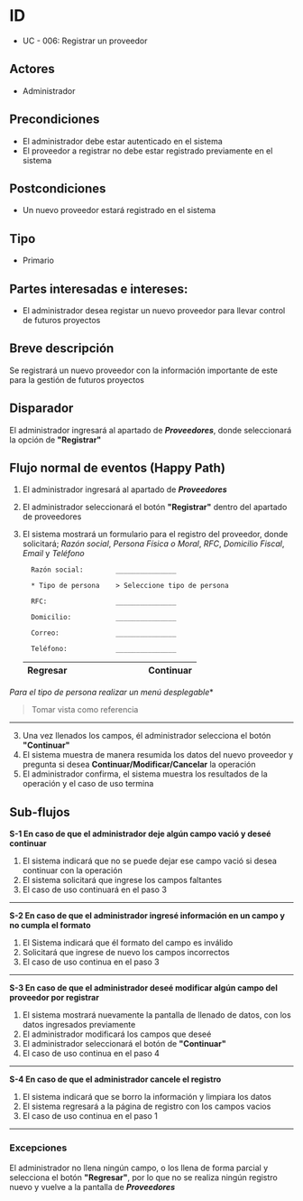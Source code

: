# ID
 - UC - 006: Registrar un proveedor 
 
## Actores
 * Administrador

## Precondiciones
 * El administrador debe estar autenticado en el sistema
 * El proveedor a registrar no debe estar registrado previamente en el sistema

## Postcondiciones
 * Un nuevo proveedor estará registrado en el sistema
   
## Tipo 
 * Primario

## Partes interesadas e intereses:
- El administrador desea registar un nuevo proveedor para llevar control de futuros proyectos

## Breve descripción
Se registrará un nuevo proveedor con la información importante de este para la gestión de futuros proyectos

## Disparador
El administrador ingresará al apartado de __*Proveedores*__, donde seleccionará la opción de __"Registrar"__

## Flujo normal de eventos (Happy Path)
1. El administrador ingresará al apartado de __*Proveedores*__
1. El administrador seleccionará el botón __"Registrar"__ dentro del apartado de proveedores
1. El sistema mostrará un formulario para el registro del proveedor, donde solicitará;  *Razón social*, *Persona Física o Moral*, *RFC*, *Domicilio Fiscal*, *Email* y *Teléfono*


         Razón social:        _______________

         * Tipo de persona    > Seleccione tipo de persona

         RFC:                 _______________

         Domicilio:           _______________

         Correo:              _______________

         Teléfono:            _______________
             
      |Regresar|||||||||Continuar|
      |:-:|:-:|:-:|:-:|:-:|-|-|-|-|:--------:|

*Para el tipo de persona realizar un menú desplegable**
>Tomar vista como referencia
---
3. Una vez llenados los campos, él administrador selecciona el botón __"Continuar"__
3. El sistema muestra de manera resumida los datos del nuevo proveedor y pregunta si desea __Continuar/Modificar/Cancelar__  la operación
4. El administrador confirma, el sistema muestra los resultados de la operación y el caso de uso termina

## Sub-flujos
__S-1 En caso de que el administrador deje algún campo vació y deseé continuar__
1. El sistema indicará que no se puede dejar ese campo vació si desea continuar con la operación
1. El sistema solicitará que ingrese los campos faltantes
1. El caso de uso continuará en el paso 3
---
__S-2 En caso de que el administrador ingresé información en un campo y no cumpla el formato__
1. El Sistema indicará que él formato del campo es inválido
1. Solicitará que ingrese de nuevo los campos incorrectos
1. El caso de uso continua en el paso 3
---
__S-3 En caso de que el administrador deseé modificar algún campo del proveedor por registrar__
1. El sistema mostrará nuevamente la pantalla de llenado de datos, con los datos ingresados previamente
2. El administrador modificará los campos que deseé
3. El administrador seleccionará el botón de __"Continuar"__
4. El caso de uso continua en el paso 4
---
__S-4 En caso de que el administrador cancele el registro__
1. El sistema indicará que se borro la información y limpiara los datos
2. El sistema regresará a la página de registro con los campos vacios
3. El caso de uso continua en el paso 1
---
### Excepciones
El administrador no llena ningún campo, o los llena de forma parcial y selecciona el botón __"Regresar"__, por lo que no se realiza ningún registro nuevo y vuelve a la pantalla de __*Proveedores*__
